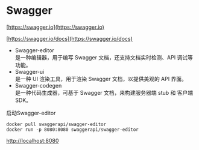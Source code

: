 # Swagger

[https://swagger.io](https://swagger.io)

[https://swagger.io/docs](https://swagger.io/docs)

- Swagger-editor  
是一种编辑器，用于编写 Swagger 文档，还支持文档实时检测、API 调试等功能。
- Swagger-ui  
是一种 UI 渲染工具，用于渲染 Swagger 文档，以提供美观的 API 界面。
- Swagger-codegen  
是一种代码生成器，可基于 Swagger 文档，来构建服务器端 stub 和 客户端 SDK。

启动Swagger-editor
```
docker pull swaggerapi/swagger-editor
docker run -p 8080:8080 swaggerapi/swagger-editor
```

[http://localhost:8080](http://localhost:8080)